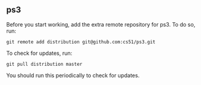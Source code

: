 
## ps3

Before you start working, add the extra remote repository for ps3. To do so, run:

`git remote add distribution git@github.com:cs51/ps3.git`

To check for updates, run:

`git pull distribution master`

You should run this periodically to check for updates.
